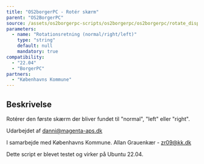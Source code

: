 ```yaml
---
title: "OS2borgerPC - Rotér skærm"
parent: "OS2BorgerPC"
source: /assets/os2borgerpc-scripts/os2borgerpc/os2borgerpc/rotate_display.sh
parameters:
  - name: "Rotationsretning (normal/right/left)"
    type: "string"
    default: null
    mandatory: true
compatibility:  
  - "22.04"
  - "BorgerPC"
partners:
  - "Københavns Kommune"
---
```


## Beskrivelse
Rotérer den første skærm der bliver fundet til "normal", "left" eller "right".

Udarbejdet af danni@magenta-aps.dk

I samarbejde med Københavns Kommune.
Allan Grauenkær - zr09@kk.dk

Dette script er blevet testet og virker på Ubuntu 22.04.